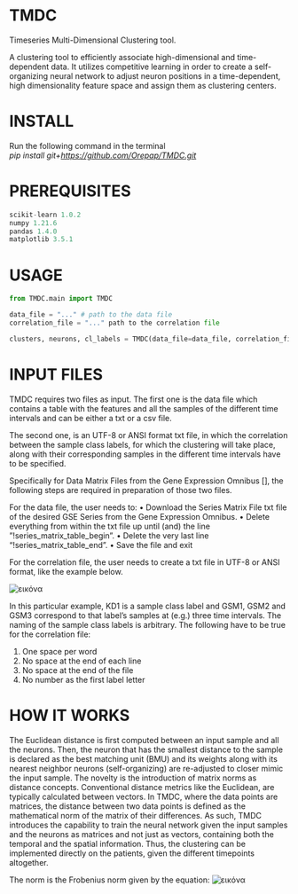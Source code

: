 # TMDC
Timeseries Multi-Dimensional Clustering tool.

A clustering tool to efficiently associate high-dimensional and time-dependent data. It utilizes competitive learning in order to create a self-organizing neural network to adjust neuron positions in a time-dependent, high dimensionality feature space and assign them as clustering centers.


# INSTALL

Run the following command in the terminal  
_pip install git+https://github.com/Orepap/TMDC.git_


# PREREQUISITES
```python
scikit-learn 1.0.2
numpy 1.21.6
pandas 1.4.0
matplotlib 3.5.1
```

# USAGE
```python
from TMDC.main import TMDC

data_file = "..." # path to the data file
correlation_file = "..." path to the correlation file

clusters, neurons, cl_labels = TMDC(data_file=data_file, correlation_file=correlation_file, n_neurons=-1)
```

# INPUT FILES
TMDC requires two files as input. The first one is the data file which contains a table with the features and all the samples of the different time intervals and can be either a txt or a csv file. 

The second one, is an UTF-8 or ANSI format txt file, in which the correlation between the sample class labels, for which the clustering will take place, along with their corresponding samples in the different time intervals have to be specified.

Specifically for Data Matrix Files from the Gene Expression Omnibus [], the following steps are required in preparation of those two files.

For the data file, the user needs to:
•	Download the Series Matrix File txt file of the desired GSE Series from the Gene Expression Omnibus.
•	Delete everything from within the txt file up until (and) the line ”!series_matrix_table_begin”.
•	Delete the very last line “!series_matrix_table_end”.
•	Save the file and exit


For the correlation file, the user needs to create a txt file in UTF-8 or ANSI format, like the example below.
 
 ![εικόνα](https://github.com/Orepap/TMDC/assets/93657525/176e62ee-9449-4b0f-86cb-eec64ccf15ca)

In this particular example, KD1 is a sample class label and GSM1, GSM2 and GSM3 correspond to that label’s samples at (e.g.) three time intervals. The naming of the sample class labels is arbitrary.
The following have to be true for the correlation file:

1) One space per word  
2) No space at the end of each line  
3) No space at the end of the file  
4) No number as the first label letter


# HOW IT WORKS
The Euclidean distance is first computed between an input sample and all the neurons. Then, the neuron that has the smallest distance to the sample is declared as the best matching unit (BMU) and its weights along with its nearest neighbor neurons (self-organizing) are re-adjusted to closer mimic the input sample. The novelty is the introduction of matrix norms as distance concepts. Conventional distance metrics like the Euclidean, are typically calculated between vectors. In TMDC, where the data points are matrices, the distance between two data points is defined as the mathematical norm of the matrix of their differences. As such, TMDC introduces the capability to train the neural network given the input samples and the neurons as matrices and not just as vectors, containing both the temporal and the spatial information. Thus, the clustering can be implemented directly on the patients, given the different timepoints altogether.

The norm is the Frobenius norm given by the equation: ![εικόνα](https://github.com/Orepap/TMDC/assets/93657525/2de1dec0-3b0c-46e7-88fa-b8a4dc960f15)
 
